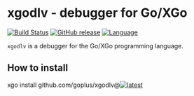 xgodlv - debugger for Go/XGo
======
[![Build Status](https://github.com/goplus/xgodlv/actions/workflows/go.yml/badge.svg)](https://github.com/goplus/xgodlv/actions/workflows/go.yml)
[![GitHub release](https://img.shields.io/github/v/tag/goplus/xgodlv.svg?label=release)](https://github.com/goplus/xgodlv/releases)
[![Language](https://img.shields.io/badge/language-XGo-blue.svg)](https://github.com/goplus/xgo)

`xgodlv` is a debugger for the Go/XGo programming language.

## How to install

xgo install github.com/goplus/xgodlv@[![latest](https://img.shields.io/github/v/tag/goplus/xgodlv.svg?label=)](https://github.com/goplus/xgodlv/releases)
